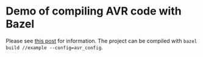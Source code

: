 # Demo of compiling AVR code with Bazel

Please see [this post](https://retrylife.ca/blog/2020/08/24/bazel-and-avr) for information. The project can be compiled with `bazel build //example --config=avr_config`.
